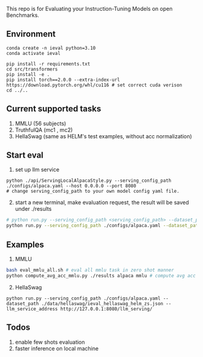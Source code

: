 This repo is for Evaluating your Instruction-Tuning Models on open Benchmarks.

## Environment
```
conda create -n ieval python=3.10
conda activate ieval

pip install -r requirements.txt
cd src/transformers
pip install -e .
pip install torch==2.0.0 --extra-index-url https://download.pytorch.org/whl/cu116 # set correct cuda verison
cd ../..
```

## Current supported tasks
1. MMLU (56 subjects)
2. TruthfulQA (mc1 , mc2)
3. HellaSwag (same as HELM's test examples, without acc normalization)

## Start eval

1. set up llm service
```
python ./api/ServingLocalAlpacaStyle.py --serving_config_path ./configs/alpaca.yaml --host 0.0.0.0 --port 8080
# change serving_config_path to your own model config yaml file.
```

2. start a new terminal, make evaluation request, the result will be saved under ./results

```bash
# python run.py --serving_config_path <serving_config_path> --dataset_path <ieval_dataset_json> --llm_service_address <llm_serving_address>
python run.py --serving_config_path ./configs/alpaca.yaml --dataset_path ./data/mmlu/ieval_mmlu_college_biology.json --llm_service_address http://127.0.0.1:8181/llm_serving/
```


## Examples

1. MMLU
```bash
bash eval_mmlu_all.sh # eval all mmlu task in zero shot manner
python compute_avg_acc_mmlu.py ./results alpaca mmlu # compute avg acc on all mmlu tasks
```

2. HellaSwag
```
python run.py --serving_config_path ./configs/alpaca.yaml --dataset_path ./data/hellaswag/ieval_hellaswag_helm_zs.json --llm_service_address http://127.0.0.1:8080/llm_serving/
```


## Todos
1. enable few shots evaluation
2. faster inference on local machine


